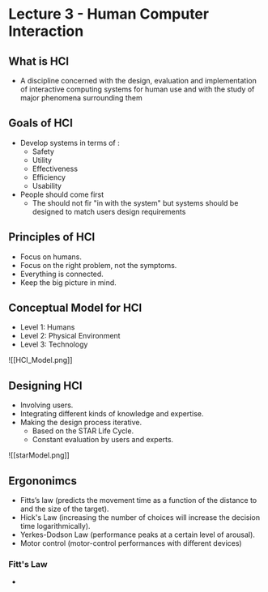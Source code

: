 # Lecture 3 - Human Computer Interaction

## What is HCI 
- A discipline concerned with the design, evaluation and implementation of interactive computing systems for human use and with the study of major phenomena surrounding them

## Goals of HCI
- Develop systems in terms of :
	- Safety
	- Utility
	- Effectiveness
	- Efficiency
	- Usability
- People should come first
	- The should not fir "in with the system" but systems should be designed to match users design requirements

## Principles of HCI
- Focus on humans.
- Focus on the right problem, not the symptoms.
- Everything is connected.
- Keep the big picture in mind.

## Conceptual Model for HCI
- Level 1: Humans
- Level 2: Physical Environment
- Level 3: Technology

![[HCI_Model.png]]

## Designing HCI
- Involving users.
- Integrating different kinds of knowledge and expertise.
- Making the design process iterative.
	- Based on the STAR Life Cycle.
	- Constant evaluation by users and experts.

![[starModel.png]]

## Ergononimcs
- Fitts’s law (predicts the movement time as a function of the distance to and the size of the target).
- Hick's Law (increasing the number of choices will increase the decision time logarithmically).
- Yerkes-Dodson Law (performance peaks at a certain level of arousal).
- Motor control (motor-control performances with different devices)

### Fitt's Law
- 